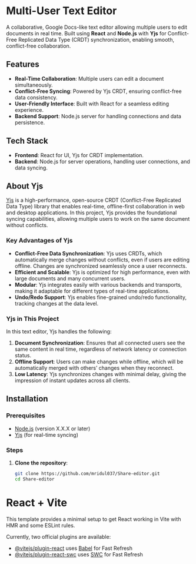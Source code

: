 # Multi-User Text Editor

A collaborative, Google Docs-like text editor allowing multiple users to edit documents in real time. Built using **React** and **Node.js** with **Yjs** for Conflict-Free Replicated Data Type (CRDT) synchronization, enabling smooth, conflict-free collaboration.

## Features

- **Real-Time Collaboration**: Multiple users can edit a document simultaneously.
- **Conflict-Free Syncing**: Powered by Yjs CRDT, ensuring conflict-free data consistency.
- **User-Friendly Interface**: Built with React for a seamless editing experience.
- **Backend Support**: Node.js server for handling connections and data persistence.

## Tech Stack

- **Frontend**: React for UI, Yjs for CRDT implementation.
- **Backend**: Node.js for server operations, handling user connections, and data syncing.

## About Yjs

[Yjs](https://github.com/yjs/yjs) is a high-performance, open-source CRDT (Conflict-Free Replicated Data Type) library that enables real-time, offline-first collaboration in web and desktop applications. In this project, Yjs provides the foundational syncing capabilities, allowing multiple users to work on the same document without conflicts.

### Key Advantages of Yjs

- **Conflict-Free Data Synchronization**: Yjs uses CRDTs, which automatically merge changes without conflicts, even if users are editing offline. Changes are synchronized seamlessly once a user reconnects.
- **Efficient and Scalable**: Yjs is optimized for high performance, even with large documents and many concurrent users.
- **Modular**: Yjs integrates easily with various backends and transports, making it adaptable for different types of real-time applications.
- **Undo/Redo Support**: Yjs enables fine-grained undo/redo functionality, tracking changes at the data level.

### Yjs in This Project

In this text editor, Yjs handles the following:

1. **Document Synchronization**: Ensures that all connected users see the same content in real time, regardless of network latency or connection status.
2. **Offline Support**: Users can make changes while offline, which will be automatically merged with others’ changes when they reconnect.
3. **Low Latency**: Yjs synchronizes changes with minimal delay, giving the impression of instant updates across all clients.

## Installation

### Prerequisites

- [Node.js](https://nodejs.org/) (version X.X.X or later)
- [Yjs](https://github.com/yjs/yjs) (for real-time syncing)

### Steps

1. **Clone the repository**:
   ```bash
   git clone https://github.com/mridul037/Share-editor.git
   cd Share-editor

# React + Vite

This template provides a minimal setup to get React working in Vite with HMR and some ESLint rules.

Currently, two official plugins are available:

- [@vitejs/plugin-react](https://github.com/vitejs/vite-plugin-react/blob/main/packages/plugin-react/README.md) uses [Babel](https://babeljs.io/) for Fast Refresh
- [@vitejs/plugin-react-swc](https://github.com/vitejs/vite-plugin-react-swc) uses [SWC](https://swc.rs/) for Fast Refresh
